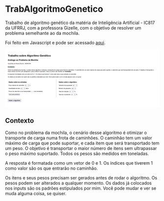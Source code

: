 # TrabAlgoritmoGenetico
Trabalho de algoritmo genético da matéria de Inteligência Artificial - IC817 da UFRRJ, com a professora Gizelle, com o objetivo de resolver um problema semelhante ao da mochila.

Foi feito em Javascript e pode ser acessado [aqui](https://tartaponei.github.io/TrabAlgoritmoGenetico/).

![](img/img.png)

## Contexto
Como no problema da mochila, o cenário desse algoritmo é otimizar o transporte de carga numa frota de caminhões. O caminhão tem um valor máximo de carga que pode suportar, e cada item que será transportado tem um peso. O objetivo é transportar o maior número de itens sem ultrapassar o peso máximo suportado. Todos os pesos são medidos em toneladas.

A resposta é formatada como um vetor de 0 e 1. Os índices que tiverem 1 como valor são os que entrarão no caminhão.

Os itens e seus pesos precisam ser gerados antes de rodar o algoritmo. Os pesos podem ser alterados a qualquer momento. Os dados já colocados nos inputs são os padrões estipulados por mim. Você pode mudar e ver se muda alguma coisa, se quiser.